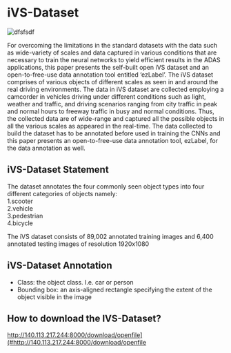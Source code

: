 # iVS-Dataset
![dfsfsdf](https://user-images.githubusercontent.com/95270738/154619973-e3c7b2a2-3813-4916-868b-561667f1d9ca.jpg)

For overcoming the limitations in the standard datasets with the data such as wide-variety of scales and data captured in various conditions that are necessary to train the neural networks to yield efficient results in the ADAS applications, this paper presents the self-built open iVS dataset and an open-to-free-use data annotation tool entitled ‘ezLabel’. The iVS dataset comprises of various objects of different scales as seen in and around the real driving environments. The data in iVS dataset are collected employing a camcorder in vehicles driving under different conditions such as light, weather and traffic, and driving scenarios ranging from city traffic in peak and normal hours to freeway traffic in busy and normal conditions. Thus, the collected data are of wide-range and captured all the possible objects in all the various scales as appeared in the real-time. The data collected to build the dataset has to be annotated before used in training the CNNs and this paper presents an open-to-free-use data annotation tool, ezLabel, for the data annotation as well.
## iVS-Dataset Statement
The dataset annotates the four commonly seen object types into four different categories of objects namely:  
1.scooter  
2.vehicle  
3.pedestrian  
4.bicycle   

The iVS dataset consists of 89,002 annotated training images and 6,400 annotated testing images of resolution 1920x1080

## iVS-Dataset Annotation

- Class: the object class. I.e. car or person  
- Bounding box: an axis-aligned rectangle specifying the extent of the object visible in the image  

## How to download the IVS-Dataset?

<http://140.113.217.244:8000/download/openfile](#http://140.113.217.244:8000/download/openfile>
